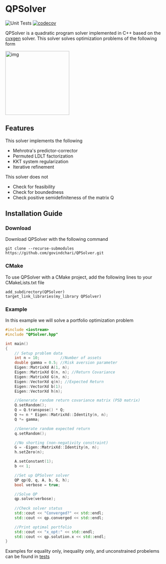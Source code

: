 # QPSolver

![Unit Tests](https://github.com/govindchari/QPSolver/actions/workflows/unit_tests.yml/badge.svg)
[![codecov](https://codecov.io/gh/govindchari/QPSolver/branch/main/graph/badge.svg?token=KMWQNY78B6)](https://codecov.io/gh/govindchari/QPSolver)


QPSolver is a quadratic program solver implemented in C++ based on the [cvxgen](https://stanford.edu/~boyd/papers/pdf/code_gen_impl.pdf) solver. This solver solves optimization problems of the following form

<img src="https://user-images.githubusercontent.com/6196536/149648352-649501d1-2ece-4ef0-aacb-bc373be3d566.png" alt="img" width="200"/>

## Features

This solver implements the following
  * Mehrotra's predictor-corrector
  * Permuted LDLT factorization
  * KKT system regularization
  * Iterative refinement

This solver does not
  * Check for feasibility
  * Check for boundedness
  * Check positive semidefiniteness of the matrix Q

## Installation Guide

### Download

Download QPSolver with the following command

```
git clone --recurse-submodules https://github.com/govindchari/QPSolver.git
```

### CMake
To use QPSolver with a CMake project, add the following lines to your CMakeLists.txt file

```
add_subdirectory(QPSolver)
target_link_libraries(my_library QPSolver)
```

### Example
In this example we will solve a portfolio optimization problem
```cpp
#include <iostream>
#include "QPSolver.hpp"

int main()
{
    // Setup problem data
    int n = 10;         //Number of assets
    double gamma = 0.5; //Risk aversion parameter
    Eigen::MatrixXd A(1, n);
    Eigen::MatrixXd Q(n, n); //Return Covariance
    Eigen::MatrixXd G(n, n);
    Eigen::VectorXd q(n); //Expected Return
    Eigen::VectorXd b(1);
    Eigen::VectorXd h(n);

    //Generate random return covariance matrix (PSD matrix)
    Q.setRandom();
    Q = Q.transpose() * Q;
    Q += n * Eigen::MatrixXd::Identity(n, n);
    Q *= gamma;

    //Generate random expected return
    q.setRandom();

    //No shorting (non-negativity constraint)
    G = -Eigen::MatrixXd::Identity(n, n);
    h.setZero(n);

    A.setConstant(1);
    b << 1;

    //Set up QPSolver solver
    QP qp(Q, q, A, b, G, h);
    bool verbose = true;

    //Solve QP
    qp.solve(verbose);
    
    //Check solver status
    std::cout << "Converged?" << std::endl;
    std::cout << qp.converged << std::endl;

    //Print optimal portfolio
    std::cout << "x_opt:" << std::endl;
    std::cout << qp.solution.x << std::endl;
}

```
Examples for equality only, inequality only, and unconstrained probelems can be found in [tests](tests)
